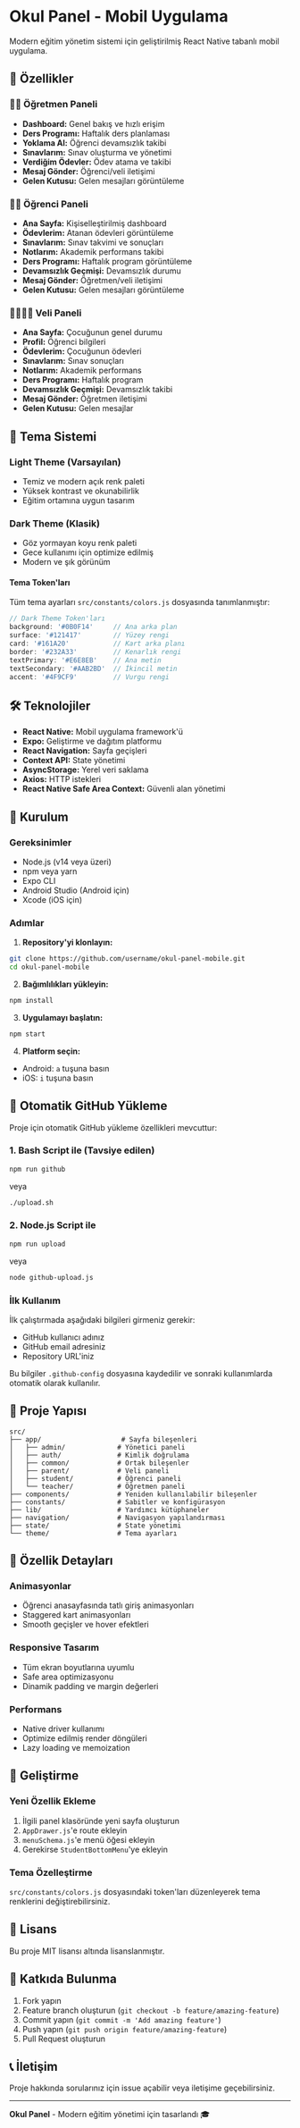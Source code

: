 # Okul Panel - Mobil Uygulama

Modern eğitim yönetim sistemi için geliştirilmiş React Native tabanlı mobil uygulama.

## 🚀 Özellikler

### 👨‍🏫 Öğretmen Paneli
- **Dashboard:** Genel bakış ve hızlı erişim
- **Ders Programı:** Haftalık ders planlaması
- **Yoklama Al:** Öğrenci devamsızlık takibi
- **Sınavlarım:** Sınav oluşturma ve yönetimi
- **Verdiğim Ödevler:** Ödev atama ve takibi
- **Mesaj Gönder:** Öğrenci/veli iletişimi
- **Gelen Kutusu:** Gelen mesajları görüntüleme

### 👨‍🎓 Öğrenci Paneli
- **Ana Sayfa:** Kişiselleştirilmiş dashboard
- **Ödevlerim:** Atanan ödevleri görüntüleme
- **Sınavlarım:** Sınav takvimi ve sonuçları
- **Notlarım:** Akademik performans takibi
- **Ders Programı:** Haftalık program görüntüleme
- **Devamsızlık Geçmişi:** Devamsızlık durumu
- **Mesaj Gönder:** Öğretmen/veli iletişimi
- **Gelen Kutusu:** Gelen mesajları görüntüleme

### 👨‍👩‍👧‍👦 Veli Paneli
- **Ana Sayfa:** Çocuğunun genel durumu
- **Profil:** Öğrenci bilgileri
- **Ödevlerim:** Çocuğunun ödevleri
- **Sınavlarım:** Sınav sonuçları
- **Notlarım:** Akademik performans
- **Ders Programı:** Haftalık program
- **Devamsızlık Geçmişi:** Devamsızlık takibi
- **Mesaj Gönder:** Öğretmen iletişimi
- **Gelen Kutusu:** Gelen mesajlar

## 🎨 Tema Sistemi

### Light Theme (Varsayılan)
- Temiz ve modern açık renk paleti
- Yüksek kontrast ve okunabilirlik
- Eğitim ortamına uygun tasarım

### Dark Theme (Klasik)
- Göz yormayan koyu renk paleti
- Gece kullanımı için optimize edilmiş
- Modern ve şık görünüm

#### Tema Token'ları
Tüm tema ayarları `src/constants/colors.js` dosyasında tanımlanmıştır:

```javascript
// Dark Theme Token'ları
background: '#0B0F14'     // Ana arka plan
surface: '#121417'        // Yüzey rengi
card: '#161A20'           // Kart arka planı
border: '#232A33'         // Kenarlık rengi
textPrimary: '#E6E8EB'    // Ana metin
textSecondary: '#AAB2BD'  // İkincil metin
accent: '#4F9CF9'         // Vurgu rengi
```

## 🛠️ Teknolojiler

- **React Native:** Mobil uygulama framework'ü
- **Expo:** Geliştirme ve dağıtım platformu
- **React Navigation:** Sayfa geçişleri
- **Context API:** State yönetimi
- **AsyncStorage:** Yerel veri saklama
- **Axios:** HTTP istekleri
- **React Native Safe Area Context:** Güvenli alan yönetimi

## 📱 Kurulum

### Gereksinimler
- Node.js (v14 veya üzeri)
- npm veya yarn
- Expo CLI
- Android Studio (Android için)
- Xcode (iOS için)

### Adımlar

1. **Repository'yi klonlayın:**
```bash
git clone https://github.com/username/okul-panel-mobile.git
cd okul-panel-mobile
```

2. **Bağımlılıkları yükleyin:**
```bash
npm install
```

3. **Uygulamayı başlatın:**
```bash
npm start
```

4. **Platform seçin:**
- Android: `a` tuşuna basın
- iOS: `i` tuşuna basın

## 🚀 Otomatik GitHub Yükleme

Proje için otomatik GitHub yükleme özellikleri mevcuttur:

### 1. Bash Script ile (Tavsiye edilen)
```bash
npm run github
```
veya
```bash
./upload.sh
```

### 2. Node.js Script ile
```bash
npm run upload
```
veya
```bash
node github-upload.js
```

### İlk Kullanım
İlk çalıştırmada aşağıdaki bilgileri girmeniz gerekir:
- GitHub kullanıcı adınız
- GitHub email adresiniz
- Repository URL'iniz

Bu bilgiler `.github-config` dosyasına kaydedilir ve sonraki kullanımlarda otomatik olarak kullanılır.

## 📁 Proje Yapısı

```
src/
├── app/                    # Sayfa bileşenleri
│   ├── admin/             # Yönetici paneli
│   ├── auth/              # Kimlik doğrulama
│   ├── common/            # Ortak bileşenler
│   ├── parent/            # Veli paneli
│   ├── student/           # Öğrenci paneli
│   └── teacher/           # Öğretmen paneli
├── components/            # Yeniden kullanılabilir bileşenler
├── constants/             # Sabitler ve konfigürasyon
├── lib/                   # Yardımcı kütüphaneler
├── navigation/            # Navigasyon yapılandırması
├── state/                 # State yönetimi
└── theme/                 # Tema ayarları
```

## 🎯 Özellik Detayları

### Animasyonlar
- Öğrenci anasayfasında tatlı giriş animasyonları
- Staggered kart animasyonları
- Smooth geçişler ve hover efektleri

### Responsive Tasarım
- Tüm ekran boyutlarına uyumlu
- Safe area optimizasyonu
- Dinamik padding ve margin değerleri

### Performans
- Native driver kullanımı
- Optimize edilmiş render döngüleri
- Lazy loading ve memoization

## 🔧 Geliştirme

### Yeni Özellik Ekleme
1. İlgili panel klasöründe yeni sayfa oluşturun
2. `AppDrawer.js`'e route ekleyin
3. `menuSchema.js`'e menü öğesi ekleyin
4. Gerekirse `StudentBottomMenu`'ye ekleyin

### Tema Özelleştirme
`src/constants/colors.js` dosyasındaki token'ları düzenleyerek tema renklerini değiştirebilirsiniz.

## 📄 Lisans

Bu proje MIT lisansı altında lisanslanmıştır.

## 🤝 Katkıda Bulunma

1. Fork yapın
2. Feature branch oluşturun (`git checkout -b feature/amazing-feature`)
3. Commit yapın (`git commit -m 'Add amazing feature'`)
4. Push yapın (`git push origin feature/amazing-feature`)
5. Pull Request oluşturun

## 📞 İletişim

Proje hakkında sorularınız için issue açabilir veya iletişime geçebilirsiniz.

---

**Okul Panel** - Modern eğitim yönetimi için tasarlandı 🎓